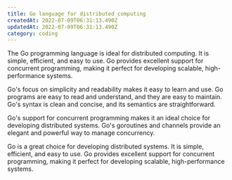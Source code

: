 ```yaml
---
title: Go language for distributed computing
createdAt: 2022-07-09T06:31:13.490Z
updatedAt: 2022-07-09T06:31:13.490Z
category: coding
---
```


The Go programming language is ideal for distributed computing. It is simple, efficient, and easy to use. Go provides excellent support for concurrent programming, making it perfect for developing scalable, high-performance systems.

Go's focus on simplicity and readability makes it easy to learn and use. Go programs are easy to read and understand, and they are easy to maintain. Go's syntax is clean and concise, and its semantics are straightforward.

Go's support for concurrent programming makes it an ideal choice for developing distributed systems. Go's goroutines and channels provide an elegant and powerful way to manage concurrency.

Go is a great choice for developing distributed systems. It is simple, efficient, and easy to use. Go provides excellent support for concurrent programming, making it perfect for developing scalable, high-performance systems.
